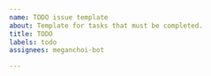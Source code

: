 ```yaml
---
name: TODO issue template
about: Template for tasks that must be completed.
title: TODO
labels: todo
assignees: meganchoi-bot

---
```



